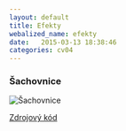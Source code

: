 ```yaml
---
layout: default
title: Efekty
webalized_name: efekty
date:   2015-03-13 18:38:46
categories: cv04
---
```


<h3>Šachovnice</h3>

![Šachovnice]({{site.baseurl}}/assets/bitmap/c_checkers.png)

[Zdrojový kód](https://github.com/OndrejSlamecka/iv122/blob/gh-pages/assets/bitmap/c_checkers.py)


